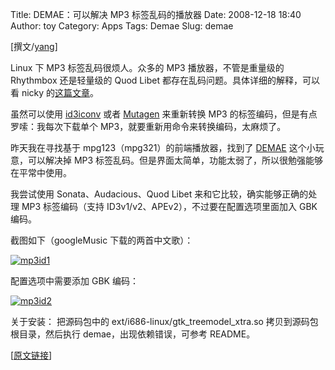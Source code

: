Title: DEMAE：可以解决 MP3 标签乱码的播放器
Date: 2008-12-18 18:40
Author: toy
Category: Apps
Tags: Demae
Slug: demae

[撰文/[yang](http://www.shouguang.org/yang/)]

Linux 下 MP3 标签乱码很烦人。众多的 MP3 播放器，不管是重量级的 Rhythmbox
还是轻量级的 Quod Libet 都存在乱码问题。具体详细的解释，可以看 nicky
的[这篇文章](http://www.osxcn.com/ubuntu/mp3-tag-encoding.html)。

虽然可以使用 [id3iconv](http://www.cs.berkeley.edu/~zf/id3iconv/) 或者
[Mutagen](http://www.sacredchao.net/quodlibet/wiki/Development/Mutagen)
来重新转换 MP3 的标签编码，但是有点罗嗦：我每次下载单个
MP3，就要重新用命令来转换编码，太麻烦了。

昨天我在寻找基于 mpg123（mpg321）的前端播放器，找到了
[DEMAE](http://sourceforge.net/projects/demae) 这个小玩意，可以解决掉
MP3 标签乱码。但是界面太简单，功能太弱了，所以很勉强能够在平常中使用。

我尝试使用 Sonata、Audacious、Quod Libet 来和它比较，确实能够正确的处理
MP3 标签编码（支持 ID3v1/v2、APEv2），不过要在配置选项里面加入 GBK
编码。

截图如下（googleMusic 下载的两首中文歌）：

[![mp3id1](http://i.linuxtoy.org/images/2008/12/mp3id1-thumb.png)](http://i.linuxtoy.org/images/2008/12/mp3id1.png)

配置选项中需要添加 GBK 编码：

[![mp3id2](http://i.linuxtoy.org/images/2008/12/mp3id2-thumb.png)](http://i.linuxtoy.org/images/2008/12/mp3id2.png)

关于安装： 把源码包中的 ext/i686-linux/gtk\_treemodel\_xtra.so
拷贝到源码包根目录，然后执行 demae，出现依赖错误，可参考 README。

[[原文链接](http://www.shouguang.org/yang/?p=376)]
